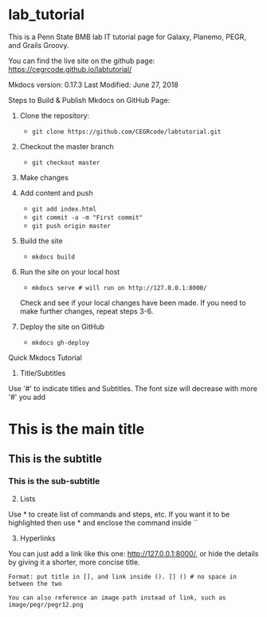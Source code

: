 # lab_tutorial


This is a Penn State BMB lab IT tutorial page for Galaxy, Planemo, PEGR, and Grails Groovy.

You can find the live site on the github page: https://cegrcode.github.io/labtutorial/

Mkdocs version: 0.17.3
Last Modified: June 27, 2018

Steps to Build & Publish Mkdocs on GitHub Page:

1. Clone the repository:
    * `git clone https://github.com/CEGRcode/labtutorial.git`

2. Checkout the master branch
    * `git checkout master`

3. Make changes

4. Add content and push
    * `git add index.html`
    * `git commit -a -m "First commit"`
    * `git push origin master`

5. Build the site
    * `mkdocs build`

6. Run the site on your local host
    * `mkdocs serve # will run on http://127.0.0.1:8000/`

    Check and see if your local changes have been made.
    If you need to make further changes, repeat steps 3-6.

7. Deploy the site on GitHub
    * `mkdocs gh-deploy`


Quick Mkdocs Tutorial

1. Title/Subtitles

Use '#' to indicate titles and Subtitles. The font size will decrease with more '#' you add

# This is the main title
## This is the subtitle
### This is the sub-subtitle

2. Lists

Use * to create list of commands and steps, etc. If you want it to be highlighted then use * and enclose the command inside ``

3. Hyperlinks

You can just add a link like this one: http://127.0.0.1:8000/, or hide the details by giving it a shorter, more concise title.

    Format: put title in [], and link inside (). [] () # no space in between the two

    You can also reference an image path instead of link, such as image/pegr/pegr12.png
